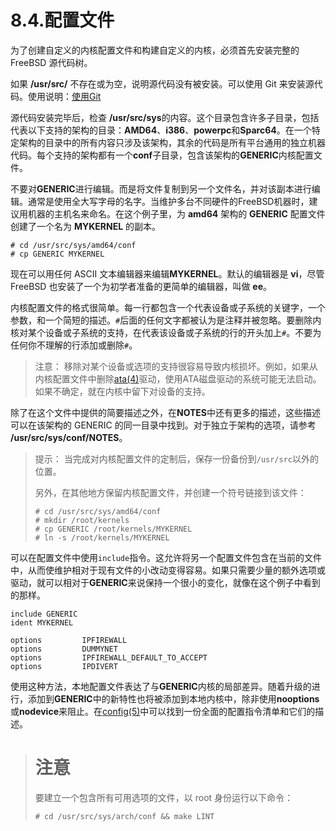 # 8.4.配置文件

为了创建自定义的内核配置文件和构建自定义的内核，必须首先安装完整的 FreeBSD 源代码树。

如果 **/usr/src/** 不存在或为空，说明源代码没有被安装。可以使用 Git 来安装源代码。使用说明：[使用Git](https://docs.freebsd.org/en/books/handbook/mirrors/index.html#git)

源代码安装完毕后，检查 **/usr/src/sys**的内容。这个目录包含许多子目录，包括代表以下支持的架构的目录：**AMD64**、**i386**、**powerpc**和**Sparc64**。在一个特定架构的目录中的所有内容只涉及该架构，其余的代码是所有平台通用的独立机器代码。每个支持的架构都有一个**conf**子目录，包含该架构的**GENERIC**内核配置文件。

不要对**GENERIC**进行编辑。而是将文件复制到另一个文件名，并对该副本进行编辑。通常是使用全大写字母的名字。当维护多台不同硬件的FreeBSD机器时，建议用机器的主机名来命名。在这个例子里，为 **amd64** 架构的 **GENERIC** 配置文件创建了一个名为 **MYKERNEL** 的副本。

```
# cd /usr/src/sys/amd64/conf
# cp GENERIC MYKERNEL
```

现在可以用任何 ASCII 文本编辑器来编辑**MYKERNEL**。默认的编辑器是 **vi**，尽管 FreeBSD 也安装了一个为初学者准备的更简单的编辑器，叫做 **ee**。

内核配置文件的格式很简单。每一行都包含一个代表设备或子系统的关键字，一个参数，和一个简短的描述。`#`后面的任何文字都被认为是注释并被忽略。要删除内核对某个设备或子系统的支持，在代表该设备或子系统的行的开头加上`#`。不要为任何你不理解的行添加或删除`#`。

>注意：
>移除对某个设备或选项的支持很容易导致内核损坏。例如，如果从内核配置文件中删除[ata(4)](https://www.freebsd.org/cgi/man.cgi?query=ata&sektion=4&format=html)驱动，使用ATA磁盘驱动的系统可能无法启动。如果不确定，就在内核中留下对设备的支持。

除了在这个文件中提供的简要描述之外，在**NOTES**中还有更多的描述，这些描述可以在该架构的 GENERIC 的同一目录中找到。对于独立于架构的选项，请参考 **/usr/src/sys/conf/NOTES**。

>提示：
>当完成对内核配置文件的定制后，保存一份备份到`/usr/src`以外的位置。
>
>另外，在其他地方保留内核配置文件，并创建一个符号链接到该文件：
>```
># cd /usr/src/sys/amd64/conf
># mkdir /root/kernels
># cp GENERIC /root/kernels/MYKERNEL
># ln -s /root/kernels/MYKERNEL
>```
可以在配置文件中使用`include`指令。这允许将另一个配置文件包含在当前的文件中，从而使维护相对于现有文件的小改动变得容易。如果只需要少量的额外选项或驱动，就可以相对于**GENERIC**来说保持一个很小的变化，就像在这个例子中看到的那样。
```
include GENERIC
ident MYKERNEL

options         IPFIREWALL
options         DUMMYNET
options         IPFIREWALL_DEFAULT_TO_ACCEPT
options         IPDIVERT
```
使用这种方法，本地配置文件表达了与**GENERIC**内核的局部差异。随着升级的进行，添加到**GENERIC**中的新特性也将被添加到本地内核中，除非使用**nooptions**或**nodevice**来阻止。在[config(5)](https://www.freebsd.org/cgi/man.cgi?query=config&sektion=5&format=html)中可以找到一份全面的配置指令清单和它们的描述。

># 注意
>要建立一个包含所有可用选项的文件，以 root 身份运行以下命令：
>```
># cd /usr/src/sys/arch/conf && make LINT
>```

